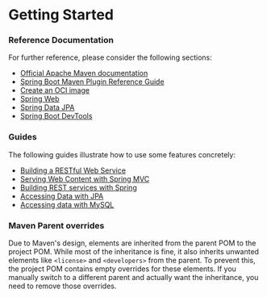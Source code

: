 # Getting Started

### Reference Documentation
For further reference, please consider the following sections:

* [Official Apache Maven documentation](https://maven.apache.org/guides/index.html)
* [Spring Boot Maven Plugin Reference Guide](https://docs.spring.io/spring-boot/3.4.0-M3/maven-plugin)
* [Create an OCI image](https://docs.spring.io/spring-boot/3.4.0-M3/maven-plugin/build-image.html)
* [Spring Web](https://docs.spring.io/spring-boot/docs/3.4.0-M3/reference/htmlsingle/index.html#web)
* [Spring Data JPA](https://docs.spring.io/spring-boot/docs/3.4.0-M3/reference/htmlsingle/index.html#data.sql.jpa-and-spring-data)
* [Spring Boot DevTools](https://docs.spring.io/spring-boot/docs/3.4.0-M3/reference/htmlsingle/index.html#using.devtools)

### Guides
The following guides illustrate how to use some features concretely:

* [Building a RESTful Web Service](https://spring.io/guides/gs/rest-service/)
* [Serving Web Content with Spring MVC](https://spring.io/guides/gs/serving-web-content/)
* [Building REST services with Spring](https://spring.io/guides/tutorials/rest/)
* [Accessing Data with JPA](https://spring.io/guides/gs/accessing-data-jpa/)
* [Accessing data with MySQL](https://spring.io/guides/gs/accessing-data-mysql/)

### Maven Parent overrides

Due to Maven's design, elements are inherited from the parent POM to the project POM.
While most of the inheritance is fine, it also inherits unwanted elements like `<license>` and `<developers>` from the parent.
To prevent this, the project POM contains empty overrides for these elements.
If you manually switch to a different parent and actually want the inheritance, you need to remove those overrides.

